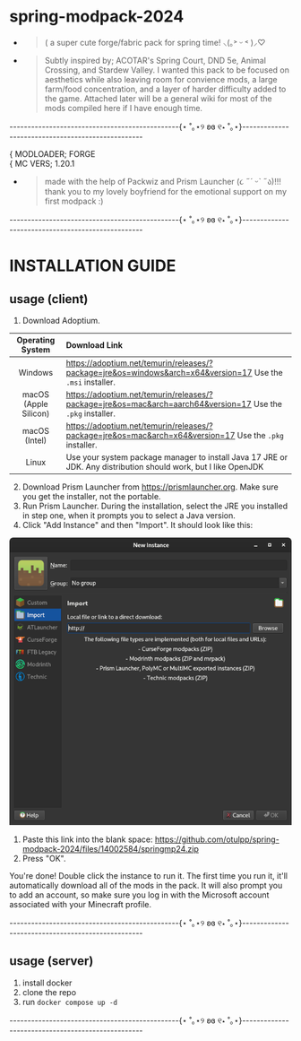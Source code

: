 # spring-modpack-2024

- > ( a super cute forge/fabric pack for spring time! ⸜(｡˃ ᵕ ˂ )⸝♡
- > Subtly inspired by; ACOTAR's Spring Court, DND 5e, Animal Crossing,
and Stardew Valley. I wanted this pack to be focused on aesthetics while also leaving room
for convience mods, a large farm/food concentration, and a layer of harder
difficulty added to the game. Attached later will be a general wiki for most of the mods compiled here if I have enough time.

-----------------------------------------------{⋆ ˚｡⋆୨ ʚɞ ୧⋆ ˚｡⋆}--------------------------------------------------

{ MODLOADER; FORGE <br>
{ MC VERS; 1.20.1

- > made with the help of Packwiz and Prism Launcher (૮ ˶´ ᵕˋ ˶ა)!!! thank you to my lovely boyfriend for the emotional support on my first modpack :)
  
-----------------------------------------------{⋆ ˚｡⋆୨ ʚɞ ୧⋆ ˚｡⋆}--------------------------------------------------

# INSTALLATION GUIDE

## usage (client)

1. Download Adoptium.

| Operating System | Download Link |
| :--------------: | :------------ |
| Windows          | <https://adoptium.net/temurin/releases/?package=jre&os=windows&arch=x64&version=17> Use the `.msi` installer. |
| macOS (Apple Silicon) | <https://adoptium.net/temurin/releases/?package=jre&os=mac&arch=aarch64&version=17> Use the `.pkg` installer. |
| macOS (Intel)    | <https://adoptium.net/temurin/releases/?package=jre&os=mac&arch=x64&version=17> Use the `.pkg` installer. |
| Linux            | Use your system package manager to install Java 17 JRE or JDK. Any distribution should work, but I like OpenJDK |

2. Download Prism Launcher from <https://prismlauncher.org>. Make sure you get the installer, not the portable.
3. Run Prism Launcher. During the installation, select the JRE you installed in step one, when it prompts you to select a Java version.
4. Click "Add Instance" and then "Import". It should look like this:

![Import screen in Prism Launcher](https://github.com/ryleu/christmas-modpack-2023/raw/main/docs/import.png)

1. Paste this link into the blank space: <https://github.com/otulpp/spring-modpack-2024/files/14002584/springmp24.zip>
2. Press "OK".

You're done! Double click the instance to run it. The first time you run it, it'll automatically download all of the mods in the pack.
It will also prompt you to add an account, so make sure you log in with the Microsoft account associated with your Minecraft profile.

-----------------------------------------------{⋆ ˚｡⋆୨ ʚɞ ୧⋆ ˚｡⋆}--------------------------------------------------

## usage (server)

1. install docker
2. clone the repo
3. run `docker compose up -d`

-----------------------------------------------{⋆ ˚｡⋆୨ ʚɞ ୧⋆ ˚｡⋆}--------------------------------------------------
